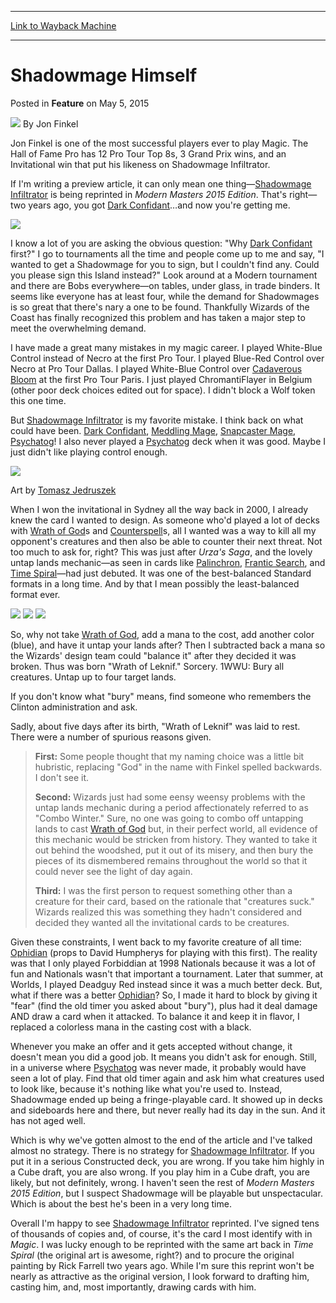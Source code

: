 
---
[Link to Wayback Machine](https://web.archive.org/web/20150505193317/http://magic.wizards.com/en/articles/archive/feature/shadowmage-himself-2015-05-05)

[_metadata_:wayback_url]:- "http://magic.wizards.com/en/articles/archive/feature/shadowmage-himself-2015-05-05"
[_metadata_:wayback_raw_url]:- "https://web.archive.org/web/20150505193317id_/http://magic.wizards.com/en/articles/archive/feature/shadowmage-himself-2015-05-05"
[_metadata_:wayback_capture_timestamp]:- "2015-05-05 19:33:17+00:00"
[_metadata_:publish_date]:- "2015-05-05"
[_metadata_:generator]:- "Drupal 7 (http://drupal.org)"
[_metadata_:description]:- "Jon Finkel speaks up about a Modern Masters 2015 Edition card that is very near-and-dear to him."
---


Shadowmage Himself
==================



 Posted in **Feature**
 on May 5, 2015 






![](https://media.magic.wizards.com/styles/auth_small/public/images/person/Bio_JonFinkel.jpg)
By Jon Finkel




 Jon Finkel is one of the most successful players ever to play Magic. The Hall of Fame Pro has 12 Pro Tour Top 8s, 3 Grand Prix wins, and an Invitational win that put his likeness on Shadowmage Infiltrator. 






If I'm writing a preview article, it can only mean one thing—[Shadowmage Infiltrator](http://gatherer.wizards.com/Pages/Card/Details.aspx?name=Shadowmage+Infiltrator) is being reprinted in *Modern Masters 2015 Edition*. That's right—two years ago, you got [Dark Confidant](http://gatherer.wizards.com/Pages/Card/Details.aspx?name=Dark+Confidant)…and now you're getting me.



![](https://media.wizards.com/2015/mm2_9vgauji43t9a/en_beGQBsb4S5.png)



I know a lot of you are asking the obvious question: "Why [Dark Confidant](http://gatherer.wizards.com/Pages/Card/Details.aspx?name=Dark+Confidant) first?" I go to tournaments all the time and people come up to me and say, "I wanted to get a Shadowmage for you to sign, but I couldn't find any. Could you please sign this Island instead?" Look around at a Modern tournament and there are Bobs everywhere—on tables, under glass, in trade binders. It seems like everyone has at least four, while the demand for Shadowmages is so great that there's nary a one to be found. Thankfully Wizards of the Coast has finally recognized this problem and has taken a major step to meet the overwhelming demand.



I have made a great many mistakes in my magic career. I played White-Blue Control instead of Necro at the first Pro Tour. I played Blue-Red Control over Necro at Pro Tour Dallas. I played White-Blue Control over [Cadaverous Bloom](http://gatherer.wizards.com/Pages/Card/Details.aspx?name=Cadaverous+Bloom) at the first Pro Tour Paris. I just played ChromantiFlayer in Belgium (other poor deck choices edited out for space). I didn't block a Wolf token this one time.



But [Shadowmage Infiltrator](http://gatherer.wizards.com/Pages/Card/Details.aspx?name=Shadowmage+Infiltrator) is my favorite mistake. I think back on what could have been. [Dark Confidant](http://gatherer.wizards.com/Pages/Card/Details.aspx?name=Dark+Confidant), [Meddling Mage](http://gatherer.wizards.com/Pages/Card/Details.aspx?name=Meddling+Mage), [Snapcaster Mage](http://gatherer.wizards.com/Pages/Card/Details.aspx?name=Snapcaster+Mage), [Psychatog](http://gatherer.wizards.com/Pages/Card/Details.aspx?name=Psychatog)! I also never played a [Psychatog](http://gatherer.wizards.com/Pages/Card/Details.aspx?name=Psychatog) deck when it was good. Maybe I just didn't like playing control enough.



![](https://media.wizards.com/2015/images/daily/en_rHHxvJtl4T.jpg)


Art by [Tomasz Jedruszek](http://gatherer.wizards.com/Pages/Search/Default.aspx?action=advanced&output=spoiler&method=visual&artist=+%5BTomasz%5D+%5BJedruszek%5D)




When I won the invitational in Sydney all the way back in 2000, I already knew the card I wanted to design. As someone who'd played a lot of decks with [Wrath of God](http://gatherer.wizards.com/Pages/Card/Details.aspx?name=Wrath+of+God)s and [Counterspell](http://gatherer.wizards.com/Pages/Card/Details.aspx?name=Counterspell)s, all I wanted was a way to kill all my opponent's creatures and then also be able to counter their next threat. Not too much to ask for, right? This was just after *Urza's Saga*, and the lovely untap lands mechanic—as seen in cards like [Palinchron](http://gatherer.wizards.com/Pages/Card/Details.aspx?name=Palinchron), [Frantic Search](http://gatherer.wizards.com/Pages/Card/Details.aspx?name=Frantic+Search), and [Time Spiral](http://gatherer.wizards.com/Pages/Card/Details.aspx?name=Time+Spiral)—had just debuted. It was one of the best-balanced Standard formats in a long time. And by that I mean possibly the least-balanced format ever.



[![](http://gatherer.wizards.com/Handlers/Image.ashx?type=card&multiverseid=12580)](http://gatherer.wizards.com/Pages/Card/Details.aspx?multiverseid=12580) [![](http://gatherer.wizards.com/Handlers/Image.ashx?type=card&multiverseid=12375)](http://gatherer.wizards.com/Pages/Card/Details.aspx?multiverseid=12375) [![](http://gatherer.wizards.com/Handlers/Image.ashx?type=card&multiverseid=10423)](http://gatherer.wizards.com/Pages/Card/Details.aspx?multiverseid=10423)




So, why not take [Wrath of God](http://gatherer.wizards.com/Pages/Card/Details.aspx?name=Wrath+of+God), add a mana to the cost, add another color (blue), and have it untap your lands after? Then I subtracted back a mana so the Wizards' design team could "balance it" after they decided it was broken. Thus was born "Wrath of Leknif." Sorcery. 1WWU: Bury all creatures. Untap up to four target lands.



If you don't know what "bury" means, find someone who remembers the Clinton administration and ask.



Sadly, about five days after its birth, "Wrath of Leknif" was laid to rest. There were a number of spurious reasons given.




> 
> **First:** Some people thought that my naming choice was a little bit hubristic, replacing "God" in the name with Finkel spelled backwards. I don't see it.
> 
> 
> 
> **Second:** Wizards just had some eensy weensy problems with the untap lands mechanic during a period affectionately referred to as "Combo Winter." Sure, no one was going to combo off untapping lands to cast [Wrath of God](http://gatherer.wizards.com/Pages/Card/Details.aspx?name=Wrath+of+God) but, in their perfect world, all evidence of this mechanic would be stricken from history. They wanted to take it out behind the woodshed, put it out of its misery, and then bury the pieces of its dismembered remains throughout the world so that it could never see the light of day again.
> 
> 
> 
> **Third:** I was the first person to request something other than a creature for their card, based on the rationale that "creatures suck." Wizards realized this was something they hadn't considered and decided they wanted all the invitational cards to be creatures.
> 
> 
> 



Given these constraints, I went back to my favorite creature of all time: [Ophidian](http://gatherer.wizards.com/Pages/Card/Details.aspx?name=Ophidian) (props to David Humpherys for playing with this first). The reality was that I only played Forbiddian at 1998 Nationals because it was a lot of fun and Nationals wasn't that important a tournament. Later that summer, at Worlds, I played Deadguy Red instead since it was a much better deck. But, what if there was a better [Ophidian](http://gatherer.wizards.com/Pages/Card/Details.aspx?name=Ophidian)? So, I made it hard to block by giving it "fear" (find the old timer you asked about "bury"), plus had it deal damage AND draw a card when it attacked. To balance it and keep it in flavor, I replaced a colorless mana in the casting cost with a black.



Whenever you make an offer and it gets accepted without change, it doesn't mean you did a good job. It means you didn't ask for enough. Still, in a universe where [Psychatog](http://gatherer.wizards.com/Pages/Card/Details.aspx?name=Psychatog) was never made, it probably would have seen a lot of play. Find that old timer again and ask him what creatures used to look like, because it's nothing like what you're used to. Instead, Shadowmage ended up being a fringe-playable card. It showed up in decks and sideboards here and there, but never really had its day in the sun. And it has not aged well.



Which is why we've gotten almost to the end of the article and I've talked almost no strategy. There is no strategy for [Shadowmage Infiltrator](http://gatherer.wizards.com/Pages/Card/Details.aspx?name=Shadowmage+Infiltrator). If you put it in a serious Constructed deck, you are wrong. If you take him highly in a Cube draft, you are also wrong. If you play him in a Cube draft, you are likely, but not definitely, wrong. I haven't seen the rest of *Modern Masters* *2015 Edition*, but I suspect Shadowmage will be playable but unspectacular. Which is about the best he's been in a very long time.



Overall I'm happy to see [Shadowmage Infiltrator](http://gatherer.wizards.com/Pages/Card/Details.aspx?name=Shadowmage+Infiltrator) reprinted. I've signed tens of thousands of copies and, of course, it's the card I most identify with in *Magic*. I was lucky enough to be reprinted with the same art back in *Time Spiral* (the original art is awesome, right?) and to procure the original painting by Rick Farrell two years ago. While I'm sure this reprint won't be nearly as attractive as the original version, I look forward to drafting him, casting him, and, most importantly, drawing cards with him.









